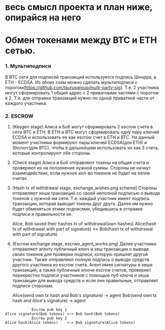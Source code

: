 # весь смысл проекта и план ниже, опирайся на него 


# Обмен токенами между BTC и ETH сетью.

### 1. Мультиподписи
В BTC сети для подписей транзакций используется подпись Шнорра, в ETH - ECDSA.
Из обоих схем можно сделать мультиподписи с порогом(https://github.com/taurusgroup/multi-party-sig). 
Т.е. 2 участника могут сформировать 1 общий адрес с 2 приватными частями с порогом в 2.
Т.е. для отправки транзакций нужно по одной приватной части от каждого участника.

### 2. ESCROW

1. (Keygen stage) 
   Алиса и Боб могут сформировать 2 escrow счета в сети BTC и ETH.
   В ETH и BTC могут сформировать одну пару ключей ECDSA и использовать
   ее как escrow счет в ETH и BTC. На данный момент участники формируют
   пары ключей ECDSA(для ETH) и Shcnorr(для BTC), чтобы в дальнейшем использовать
   их как 3 счета, которые контролируют обе стороны.

2. (Check stage)
   Aлиса и Боб отправляют токены на общие счета и проверяют их на пополнение нужной суммы.
   Стороны не начнут взаимодействие, если нужное кол-во токенов не будет на esrow счетах.

3. (Hash tx of withdrawal stage, exchange_wishes.png scheme) 
   Стороны отправляют хеши транзакций со своей неполной подписью о выводе токенов с нужной им сети. 
   Т.е. каждый участник имеет подпись транзакции, которая выводит токены друг друга. Далее им нужно
   будет обменяться этими подписями, убедившись в отправке подписи и правильности ее.
	
   Alice, Bob saved their hashes tx of withdrawal(own hashes)
   Alice(hash tx of withdrawal with part of signature) <-> Bob(hash tx of withdrawal with part of signature)
	
4. (Escrow exchange stage, escrwo_agent_works.png)
   Далее участники отправляют агенту публичный ключ и хеш транзакции о выводе своих токенов для проверки
   подписи, которую пришлет другой участник. Также отправляют полную подпись о выводе средств другого участника из escrow счета. 
   Агент имея сигнатуры и хеши транзакций, а также публичные ключи escrow счетов,
   проверяет перекрестно подписи участников с помощью пуб ключа и хеша транзакции для вывода средств
   и если они правильные, отправляет подписи сторонам.
	
   Alice(send own tx hash and Bob's signature) -> agent
   Bob(send own tx hash and Alice's signature) -> agent

```
		    Escrow pub key 1
Alice signature(Bob tokens) <-> Bob hash(Bob tokens)
		    Escrow pub key 2
Alice hash(Alice tokens)    <-> Bob signature(Alice tokens)
```
